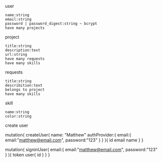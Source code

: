 user

    name:string
    email:string
    password | password_digest:string ~ bcrypt
    have many projects

project

    title:string
    description:text
    url:string
    have many requests
    have many skills

requests
    
    title:string
    describition:text
    belongs to project
    have many skills

skill

    name:string
    color:string


create user

mutation{
  createUser(
    name: "Matthew"
    authProvider:{
      email:{
        email:"matthew@email.com",
        password:"123"
      }
    }
  ){
    id
    email
    name
  }
}

mutation{
  signinUser(
    email:{
      email:"matthew@email.com",
      password:"123"
    }
  ){
    token
    user{
      id
    }
  }
}

